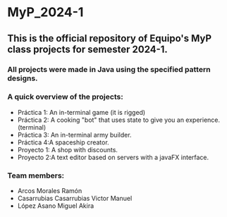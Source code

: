 # MyP_2024-1
## This is the official repository of Equipo's MyP class projects for semester 2024-1.

### All projects were made in Java using the specified pattern designs.
### A quick overview of the projects:
+ Práctica 1: An in-terminal game (it is rigged)
+ Práctica 2: A cooking "bot" that uses state to give you an experience. (terminal)
+ Práctica 3: An in-terminal army builder.
+ Práctica 4:A spaceship creator.
+ Proyecto 1: A shop with discounts.
+ Proyecto 2:A text editor based on servers with a javaFX interface.

### Team members:
- Arcos Morales Ramón
- Casarrubias Casarrubias Victor Manuel
- López Asano Miguel Akira



